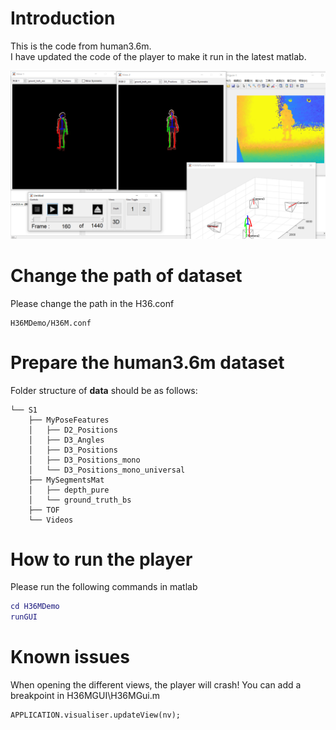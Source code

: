 # Introduction

This is the code from human3.6m.  
I have updated the code of the player to make it run in the latest matlab.

![The player](figure.png)


# Change the path of dataset
Please change the path in the H36.conf
```
H36MDemo/H36M.conf
```


# Prepare the human3.6m dataset
Folder structure of **data** should be as follows:
```
└── S1
    ├── MyPoseFeatures
    │   ├── D2_Positions
    │   ├── D3_Angles
    │   ├── D3_Positions
    │   ├── D3_Positions_mono
    │   └── D3_Positions_mono_universal
    ├── MySegmentsMat
    │   ├── depth_pure
    │   └── ground_truth_bs
    ├── TOF
    └── Videos
```

# How to run the player
Please run the following commands in matlab
```matlab
cd H36MDemo
runGUI
```


# Known issues
When opening the different views, the player will crash!
You can add a breakpoint in H36MGUI\H36MGui.m
```
APPLICATION.visualiser.updateView(nv);
```
